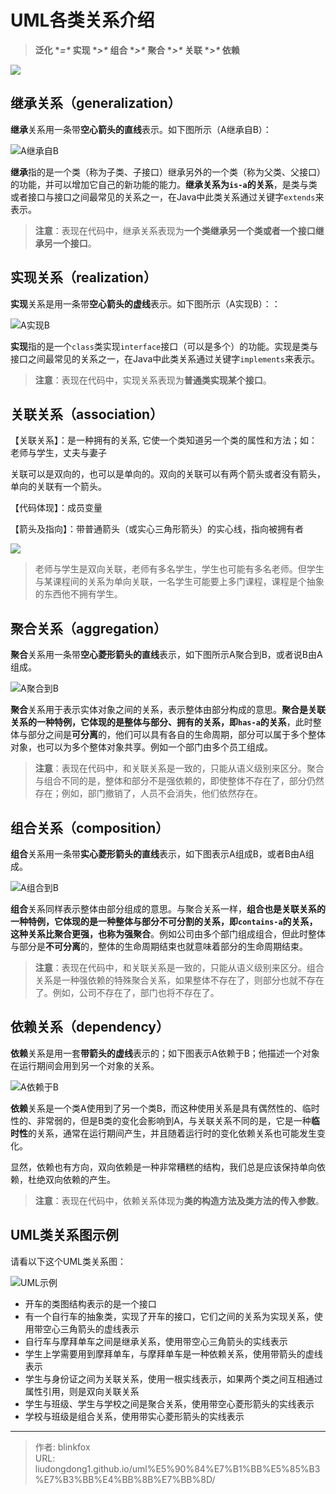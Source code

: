 # UML各类关系介绍


> **泛化 \**=\** 实现 \**>\** 组合 \**>\** 聚合 \**>\** 关联 \**>\** 依赖**

![](https://gitee.com/github-25970295/blogpictureV2/raw/master/image-20210627210929576.png)

## 继承关系（generalization）

**继承**关系用一条带**空心箭头的直线**表示。如下图所示（A继承自B）：

![A继承自B](http://static.blinkfox.com/uml_demo_1.png)

**继承**指的是一个类（称为子类、子接口）继承另外的一个类（称为父类、父接口）的功能，并可以增加它自己的新功能的能力。**继承关系为`is-a`的关系**，是类与类或者接口与接口之间最常见的关系之一，在Java中此类关系通过关键字`extends`来表示。

> **注意**：表现在代码中，继承关系表现为**一个类继承另一个类或者一个接口继承另一个接口**。

## 实现关系（realization）

**实现**关系是用一条带**空心箭头的虚线**表示。如下图所示（A实现B）：：

![A实现B](http://static.blinkfox.com/uml_demo_2.png)

**实现**指的是一个`class`类实现`interface`接口（可以是多个）的功能。实现是类与接口之间最常见的关系之一，在Java中此类关系通过关键字`implements`来表示。

> **注意**：表现在代码中，实现关系表现为**普通类实现某个接口**。

## 关联关系（association）

【关联关系】：是一种拥有的关系, 它使一个类知道另一个类的属性和方法；如：老师与学生，丈夫与妻子

关联可以是双向的，也可以是单向的。双向的关联可以有两个箭头或者没有箭头，单向的关联有一个箭头。

【代码体现】：成员变量

【箭头及指向】：带普通箭头（或实心三角形箭头）的实心线，指向被拥有者

![](https://gitee.com/github-25970295/blogpictureV2/raw/master/image-20210627201741304.png)

> 老师与学生是双向关联，老师有多名学生，学生也可能有多名老师。但学生与某课程间的关系为单向关联，一名学生可能要上多门课程，课程是个抽象的东西他不拥有学生。

## 聚合关系（aggregation）

**聚合**关系用一条带**空心菱形箭头的直线**表示，如下图所示A聚合到B，或者说B由A组成。

![A聚合到B](http://static.blinkfox.com/uml_demo_4.png)

**聚合**关系用于表示实体对象之间的关系，表示整体由部分构成的意思。**聚合是关联关系的一种特例，它体现的是整体与部分、拥有的关系，即`has-a`的关系**，此时整体与部分之间是**可分离**的，他们可以具有各自的生命周期，部分可以属于多个整体对象，也可以为多个整体对象共享。例如一个部门由多个员工组成。

> **注意**：表现在代码中，和关联关系是一致的，只能从语义级别来区分。聚合与组合不同的是，整体和部分不是强依赖的，即使整体不存在了，部分仍然存在；例如，部门撤销了，人员不会消失，他们依然存在。

## 组合关系（composition）

**组合**关系用一条带**实心菱形箭头的直线**表示，如下图表示A组成B，或者B由A组成。

![A组合到B](http://static.blinkfox.com/uml_demo_5.png)

**组合**关系同样表示整体由部分组成的意思。与聚合关系一样，**组合也是关联关系的一种特例，它体现的是一种整体与部分不可分割的关系，即`contains-a`的关系，这种关系比聚合更强，也称为强聚合**。例如公司由多个部门组成组合，但此时整体与部分是**不可分离**的，整体的生命周期结束也就意味着部分的生命周期结束。

> **注意**：表现在代码中，和关联关系是一致的，只能从语义级别来区分。组合关系是一种强依赖的特殊聚合关系，如果整体不存在了，则部分也就不存在了。例如，公司不存在了，部门也将不存在了。

## 依赖关系（dependency）

**依赖**关系是用一套**带箭头的虚线**表示的；如下图表示A依赖于B；他描述一个对象在运行期间会用到另一个对象的关系。

![A依赖于B](http://static.blinkfox.com/uml_demo_6.png)

**依赖**关系是一个类A使用到了另一个类B，而这种使用关系是具有偶然性的、临时性的、非常弱的，但是B类的变化会影响到A，与关联关系不同的是，它是一种**临时性**的关系，通常在运行期间产生，并且随着运行时的变化依赖关系也可能发生变化。

显然，依赖也有方向，双向依赖是一种非常糟糕的结构，我们总是应该保持单向依赖，杜绝双向依赖的产生。

> **注意**：表现在代码中，依赖关系体现为**类的构造方法及类方法的传入参数**。

## UML类关系图示例

请看以下这个UML类关系图：

![UML示例](http://static.blinkfox.com/uml_demo_0.png)

- 开车的类图结构表示的是一个接口
- 有一个自行车的抽象类，实现了开车的接口，它们之间的关系为实现关系，使用带空心三角箭头的虚线表示
- 自行车与摩拜单车之间是继承关系，使用带空心三角箭头的实线表示
- 学生上学需要用到摩拜单车，与摩拜单车是一种依赖关系，使用带箭头的虚线表示
- 学生与身份证之间为关联关系，使用一根实线表示，如果两个类之间互相通过属性引用，则是双向关联关系
- 学生与班级、学生与学校之间是聚合关系，使用带空心菱形箭头的实线表示
- 学校与班级是组合关系，使用带实心菱形箭头的实线表示

---

> 作者: blinkfox  
> URL: liudongdong1.github.io/uml%E5%90%84%E7%B1%BB%E5%85%B3%E7%B3%BB%E4%BB%8B%E7%BB%8D/  

